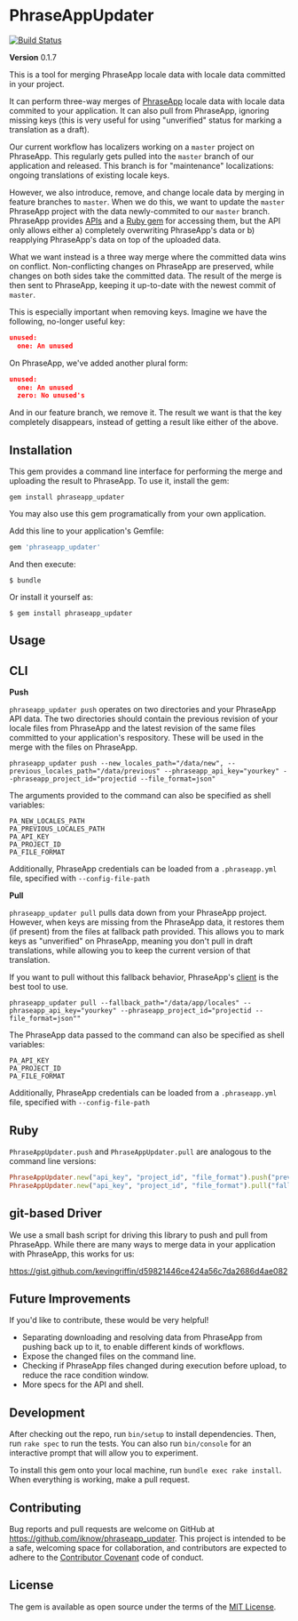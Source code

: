 # PhraseAppUpdater

[![Build Status](https://travis-ci.org/iknow/phraseapp_updater.svg?branch=master)](https://travis-ci.org/iknow/phraseapp_updater)

**Version** 0.1.7

This is a tool for merging PhraseApp locale data with locale data
committed in your project.

It can perform three-way merges of [PhraseApp](https://phraseapp.com) locale data with locale data commited to your application.
It can also pull from PhraseApp, ignoring missing keys (this is very
useful for using "unverified" status for marking a translation as a
draft).

Our current workflow has localizers working on a `master` project on
PhraseApp. This regularly gets pulled into the `master` branch of our
application and released. This branch is for "maintenance" localizations:
ongoing translations of existing locale keys.

However, we also introduce, remove, and change locale data by merging in
feature branches to `master`. When we do this, we want to update the
`master` PhraseApp project with the data newly-commited to our `master`
branch. PhraseApp provides [APIs](https://phraseapp.com/docs/api/v2/) and a [Ruby gem](https://github.com/phrase/phraseapp-ruby) for accessing
them, but the API only allows either a) completely overwriting
PhraseApp's data or b) reapplying PhraseApp's data on top of the
uploaded data.

What we want instead is a three way merge where the committed data wins
on conflict. Non-conflicting changes on PhraseApp are preserved, while
changes on both sides take the committed data. The result of the merge
is then sent to PhraseApp, keeping it up-to-date with the newest commit
of `master`.

This is especially important when removing keys. Imagine we have the
following, no-longer useful key:

```json
unused:
  one: An unused
```

On PhraseApp, we've added another plural form:


```json
unused:
  one: An unused
  zero: No unused's
```

And in our feature branch, we remove it. The result we want is that the
key completely disappears, instead of getting a result like either of
the above.

## Installation

This gem provides a command line interface for performing the
merge and uploading the result to PhraseApp. To use it, install the gem:

`gem install phraseapp_updater`

You may also use this gem programatically from your own application.

Add this line to your application's Gemfile:

```ruby
gem 'phraseapp_updater'
```

And then execute:

    $ bundle

Or install it yourself as:

    $ gem install phraseapp_updater

## Usage

CLI
---

**Push**

`phraseapp_updater push` operates on two directories and your PhraseApp API
data. The two directories should contain the previous revision of your
locale files from PhraseApp and the latest revision of the same files
committed to your application's respository.  These will be used in the
merge with the files on PhraseApp.

```
phraseapp_updater push --new_locales_path="/data/new", --previous_locales_path="/data/previous" --phraseapp_api_key="yourkey" --phraseapp_project_id="projectid --file_format=json"
```

The arguments provided to the command can also be specified as shell
variables:

```
PA_NEW_LOCALES_PATH
PA_PREVIOUS_LOCALES_PATH
PA_API_KEY
PA_PROJECT_ID
PA_FILE_FORMAT
```

Additionally, PhraseApp credentials can be loaded from a
`.phraseapp.yml` file, specified with `--config-file-path`

**Pull**

`phraseapp_updater pull` pulls data down from your PhraseApp project.
However, when keys are missing from the PhraseApp data, it restores them
(if present) from the files at fallback path provided. This allows you
to mark keys as "unverified" on PhraseApp, meaning you don't pull in
draft translations, while allowing you to keep the current version of
that translation.

If you want to pull without this fallback behavior, PhraseApp's [client](https://phraseapp.com/docs/developers/cli/)
is the best tool to use.

```
phraseapp_updater pull --fallback_path="/data/app/locales" --phraseapp_api_key="yourkey" --phraseapp_project_id="projectid --file_format=json""
```

The PhraseApp data passed to the command can also be specified as shell
variables:

```
PA_API_KEY
PA_PROJECT_ID
PA_FILE_FORMAT
```

Additionally, PhraseApp credentials can be loaded from a
`.phraseapp.yml` file, specified with `--config-file-path`

Ruby
---

`PhraseAppUpdater.push` and `PhraseAppUpdater.pull` are analogous to the command line versions:

```ruby
PhraseAppUpdater.new("api_key", "project_id", "file_format").push("previous/path", "current/path")
PhraseAppUpdater.new("api_key", "project_id", "file_format").pull("fallback/path")
```


## git-based Driver

We use a small bash script for driving this library to push and pull
from PhraseApp. While there are many ways to merge data in your
application with PhraseApp, this works for us:

https://gist.github.com/kevingriffin/d59821446ce424a56c7da2686d4ae082

## Future Improvements

If you'd like to contribute, these would be very helpful!

* Separating downloading and resolving data from PhraseApp from pushing
  back up to it, to enable different kinds of workflows.
* Expose the changed files on the command line.
* Checking if PhraseApp files changed during execution before upload, to reduce the race condition window.
* More specs for the API and shell.

## Development

After checking out the repo, run `bin/setup` to install dependencies. Then, run `rake spec` to run the tests. You can also run `bin/console` for an interactive prompt that will allow you to experiment.

To install this gem onto your local machine, run `bundle exec rake install`. When everything is working, make a pull request.

## Contributing

Bug reports and pull requests are welcome on GitHub at https://github.com/iknow/phraseapp_updater. This project is intended to be a safe, welcoming space for collaboration, and contributors are expected to adhere to the [Contributor Covenant](http://contributor-covenant.org) code of conduct.

## License

The gem is available as open source under the terms of the [MIT License](http://opensource.org/licenses/MIT).

